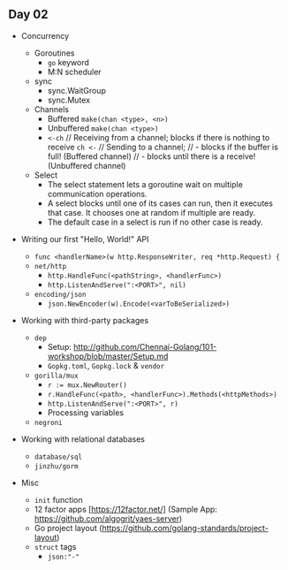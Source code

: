 Day 02
------

- Concurrency
  - Goroutines
    - `go` keyword
    - M:N scheduler
  - sync
    - sync.WaitGroup
    - sync.Mutex
  - Channels
    - Buffered `make(chan <type>, <n>)`
    - Unbuffered `make(chan <type>)`
    - `<-ch` // Receiving from a channel; blocks if there is nothing to receive
      `ch <-` // Sending to a channel;
                  // - blocks if the buffer is full! (Buffered channel)
                  // - blocks until there is a receive! (Unbuffered channel)
  - Select
    - The select statement lets a goroutine wait on multiple communication operations.
    - A select blocks until one of its cases can run, then it executes that case. It chooses one at random if multiple are ready.
    - The default case in a select is run if no other case is ready.

- Writing our first "Hello, World!" API
  - `func <handlerName>(w http.ResponseWriter, req *http.Request) {`
  - `net/http`
    - `http.HandleFunc(<pathString>, <handlerFunc>)`
    - `http.ListenAndServe(":<PORT>", nil)`
  - `encoding/json`
    - `json.NewEncoder(w).Encode(<varToBeSerialized>)`

- Working with third-party packages
  - `dep`
    - Setup: http://github.com/Chennai-Golang/101-workshop/blob/master/Setup.md
    - `Gopkg.toml`, `Gopkg.lock` & `vendor`
  - `gorilla/mux`
    - `r := mux.NewRouter()`
    - `r.HandleFunc(<path>, <handlerFunc>).Methods(<httpMethods>)`
    - `http.ListenAndServe(":<PORT>", r)`
    - Processing variables
  - `negroni`

- Working with relational databases
  - `database/sql`
  - `jinzhu/gorm`

- Misc
  - `init` function
  - 12 factor apps [https://12factor.net/] (Sample App: https://github.com/algogrit/yaes-server)
  - Go project layout (https://github.com/golang-standards/project-layout)
  - `struct` tags
    - `json:"-"`
